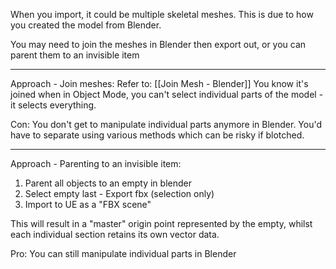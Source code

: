 When you import, it could be multiple skeletal meshes. This is due to how you created the model from Blender.

You may need to join the meshes in Blender then export out, or you can parent them to an invisible item

---


Approach - Join meshes:
Refer to: [[Join Mesh -  Blender]]
You know it's joined when in Object Mode, you can't select individual parts of the model - it selects everything.

Con: You don't get to manipulate individual parts anymore in Blender. You'd have to separate using various methods which can be risky if blotched.

---


Approach - Parenting to an invisible item:
1. Parent all objects to an empty in blender 
2. Select empty last - Export fbx (selection only) 
3. Import to UE as a "FBX scene"
   
This will result in a "master" origin point represented by the empty, whilst each individual section retains its own vector data.

Pro: You can still manipulate individual parts in Blender